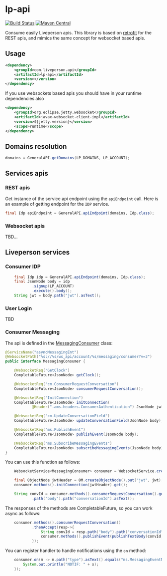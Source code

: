 # lp-api
[![Build Status](https://travis-ci.org/LivePersonInc/lp-api.svg?branch=master)](https://travis-ci.org/LivePersonInc/lp-api)
[![Maven Central](https://maven-badges.herokuapp.com/maven-central/com.liveperson.api/lp-api/badge.svg)](https://maven-badges.herokuapp.com/maven-central/com.liveperson.api/lp-api)

Consume easily Liveperson apis. This library is based on [retrofit](http://square.github.io/retrofit/) for the REST apis, 
and mimics the same concept for websocket based apis.

## Usage

```xml
<dependency>
    <groupId>com.liveperson.api</groupId>
    <artifactId>lp-api</artifactId>
    <version></version>
</dependency>
```
If you use websockets based apis you should have in your runtime dependencies also
```xml
<dependency>
    <groupId>org.eclipse.jetty.websocket</groupId>
    <artifactId>javax-websocket-client-impl</artifactId>
    <version>${jetty.version}</version>
    <scope>runtime</scope>
</dependency>
```

## Domains resolution

```java
domains = GeneralAPI.getDomains(LP_DOMAINS, LP_ACCOUNT);
```

## Services apis

### REST apis

Get instance of the service api endpoint using the ``apiEndpoint`` call.
Here is an example of getting endpoint for the ``IDP`` service.

```java
final Idp apiEndpoint = GeneralAPI.apiEndpoint(domains, Idp.class);
```

### Websocket apis

TBD...

## Liveperson services

### Consumer IDP

```java
    final Idp idp = GeneralAPI.apiEndpoint(domains, Idp.class);
    final JsonNode body = idp
            .signup(LP_ACCOUNT)
            .execute().body();    
    String jwt = body.path("jwt").asText();
```

### User Login

TBD

### Consumer Messaging

The api is defined in the [MessagingConsumer](https://github.com/LivePersonInc/lp-api/blob/master/src/main/java/com/liveperson/api/MessagingConsumer.java) class:

```java
@ServiceName("asyncMessagingEnt")
@WebsocketPath("%s://%s/ws_api/account/%s/messaging/consumer?v=3")
public interface MessagingConsumer {

    @WebsocketReq("GetClock")
    CompletableFuture<JsonNode> getClock();

    @WebsocketReq("cm.ConsumerRequestConversation")
    CompletableFuture<JsonNode> consumerRequestConversation();

    @WebsocketReq("InitConnection")
    CompletableFuture<JsonNode> initConnection(
            @Header(".ams.headers.ConsumerAuthentication") JsonNode jwtHeader);

    @WebsocketReq("cm.UpdateConversationField")
    CompletableFuture<JsonNode> updateConversationField(JsonNode body);

    @WebsocketReq("ms.PublishEvent")
    CompletableFuture<JsonNode> publishEvent(JsonNode body);

    @WebsocketReq("ms.SubscribeMessagingEvents")
    CompletableFuture<JsonNode> subscribeMessagingEvents(JsonNode body);
}
```

You can use this function as follows:

```java
    WebsocketService<MessagingConsumer> consumer = WebsocketService.create("wss", domains, LP_ACCOUNT, MessagingConsumer.class);

    final ObjectNode jwtHeader = OM.createObjectNode().put("jwt", jwt);
    consumer.methods().initConnection(jwtHeader).get();

    String convId = consumer.methods().consumerRequestConversation().get()
            .path("body").path("conversationId").asText();
```

The responses of the methods are CompletableFuture, so you can work async as follows:

```java
    consumer.methods().consumerRequestConversation()
            .thenAccept(resp->{
                String convId = resp.path("body").path("conversationId").asText();
                consumer.methods().publishEvent(publishTextBody(convId, "hello"));
            });
```

You can register handler to handle notifications using the ``on`` method:

```java
    consumer.on(m -> m.path("type").asText().equals("ms.MessagingEventNotification"), x -> {
        System.out.println("NOTIF: " + x);
    });
```